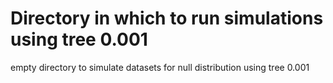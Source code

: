 # Directory in which to run simulations using tree 0.001

empty directory to simulate datasets for null distribution using tree 0.001
